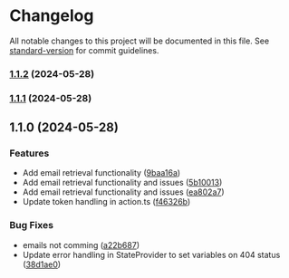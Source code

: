 # Changelog

All notable changes to this project will be documented in this file. See [standard-version](https://github.com/conventional-changelog/standard-version) for commit guidelines.

### [1.1.2](https://github.com/abrahamberg/mail2issue/compare/v1.1.1...v1.1.2) (2024-05-28)

### [1.1.1](https://github.com/abrahamberg/mail2issue/compare/v1.1.0...v1.1.1) (2024-05-28)

## 1.1.0 (2024-05-28)


### Features

* Add email retrieval functionality ([9baa16a](https://github.com/abrahamberg/mail2issue/commit/9baa16a9e6ff8667177c8bf227af7ccf5a997b89))
* Add email retrieval functionality and issues ([5b10013](https://github.com/abrahamberg/mail2issue/commit/5b100133c326466aed4a01c1fe39eada28676205))
* Add email retrieval functionality and issues ([ea802a7](https://github.com/abrahamberg/mail2issue/commit/ea802a70c5c8c6b2b139cc98b6f179e166edee4e))
* Update token handling in action.ts ([f46326b](https://github.com/abrahamberg/mail2issue/commit/f46326b22cdd0d7a6a180a2ad28881b31373f08f))


### Bug Fixes

*  emails not comming ([a22b687](https://github.com/abrahamberg/mail2issue/commit/a22b687ebf0bd8363abb85f8a18bde0ba13b3b7d))
* Update error handling in StateProvider to set variables on 404 status ([38d1ae0](https://github.com/abrahamberg/mail2issue/commit/38d1ae0ab2423a0cf59df6eab0c4ce6bcd84cfe3))
